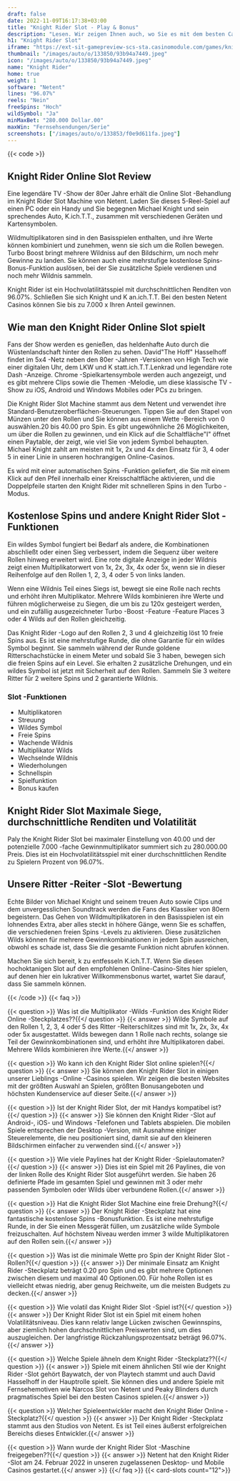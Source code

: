 ```yaml
---
draft: false
date: 2022-11-09T16:17:38+03:00
title: "Knight Rider Slot - Play & Bonus"
description: "Lesen. Wir zeigen Ihnen auch, wo Sie es mit dem besten Casino -Bonus spielen können."
h1: "Knight Rider Slot"
iframe: "https://ext-sit-gamepreview-scs-sta.casinomodule.com/games/knightrider-client/game/knightrider-client.xhtml?gameName=knightrider.desktop&flashParams.bgcolor=000000&gameId=knightrider_not_mobile&lobbyURL=https%3A%2F%2Fclientarea.netent.com%2Fgame-previews%2F&server=https%3A%2F%2Fext-sit-gamepreview-spp-sta.casinomodule.com%2F&lang=en&sessId=DEMO-0134936862755-EUR&operatorId=default"
thumbnail: "/images/auto/o/133850/93b94a7449.jpeg"
icon: "/images/auto/o/133850/93b94a7449.jpeg"
name: "Knight Rider"
home: true
weight: 1
software: "Netent"
lines: "96.07%"
reels: "Nein"
freeSpins: "Hoch"
wildSymbol: "Ja"
minMaxBet: "280.000 Dollar.00"
maxWin: "Fernsehsendungen/Serie"
screenshots: ["/images/auto/o/133853/f0e9d611fa.jpeg"]
---
```


{{< code >}}<h2>Knight Rider Online Slot Review</h2><p>Eine legendäre TV -Show der 80er Jahre erhält die Online Slot -Behandlung im Knight Rider Slot Machine von Netent. Laden Sie dieses 5-Reel-Spiel auf einen PC oder ein Handy und Sie begegnen Michael Knight und sein sprechendes Auto, K.ich.T.T., zusammen mit verschiedenen Geräten und Kartensymbolen.</p><p>Wildmultiplikatoren sind in den Basisspielen enthalten, und ihre Werte können kombiniert und zunehmen, wenn sie sich um die Rollen bewegen. Turbo Boost bringt mehrere Wildniss auf den Bildschirm, um noch mehr Gewinne zu landen. Sie können auch eine mehrstufige kostenlose Spins-Bonus-Funktion auslösen, bei der Sie zusätzliche Spiele verdienen und noch mehr Wildnis sammeln.</p><p>Knight Rider ist ein Hochvolatilitätsspiel mit durchschnittlichen Renditen von 96.07%. Schließen Sie sich Knight und K an.ich.T.T. Bei den besten Netent Casinos können Sie bis zu 7.000 x Ihren Anteil gewinnen.</p><h2>Wie man den Knight Rider Online Slot spielt</h2><p>Fans der Show werden es genießen, das heldenhafte Auto durch die Wüstenlandschaft hinter den Rollen zu sehen. David"The Hoff" Hasselhoff findet im 5x4 -Netz neben den 80er -Jahren -Versionen von High Tech wie einer digitalen Uhr, dem LKW und K statt.ich.T.T.Lenkrad und legendäre rote Dash -Anzeige. Chrome -Spielkartensymbole werden auch angezeigt, und es gibt mehrere Clips sowie die Themen -Melodie, um diese klassische TV -Show zu iOS, Android und Windows Mobiles oder PCs zu bringen.</p><p>Die Knight Rider Slot Machine stammt aus dem Netent und verwendet ihre Standard-Benutzeroberflächen-Steuerungen. Tippen Sie auf den Stapel von Münzen unter den Rollen und Sie können aus einem Wette -Bereich von 0 auswählen.20 bis 40.00 pro Spin. Es gibt ungewöhnliche 26 Möglichkeiten, um über die Rollen zu gewinnen, und ein Klick auf die Schaltfläche"I" öffnet einen Paytable, der zeigt, wie viel Sie von jedem Symbol behaupten. Michael Knight zahlt am meisten mit 1x, 2x und 4x den Einsatz für 3, 4 oder 5 in einer Linie in unseren hochrangigen Online-Casinos.</p><p>Es wird mit einer automatischen Spins -Funktion geliefert, die Sie mit einem Klick auf den Pfeil innerhalb einer Kreisschaltfläche aktivieren, und die Doppelpfeile starten den Knight Rider mit schnelleren Spins in den Turbo -Modus.</p><h2>Kostenlose Spins und andere Knight Rider Slot -Funktionen</h2><p>Ein wildes Symbol fungiert bei Bedarf als andere, die Kombinationen abschließt oder einen Sieg verbessert, indem die Sequenz über weitere Rollen hinweg erweitert wird. Eine rote digitale Anzeige in jeder Wildnis zeigt einen Multiplikatorwert von 1x, 2x, 3x, 4x oder 5x, wenn sie in dieser Reihenfolge auf den Rollen 1, 2, 3, 4 oder 5 von links landen.</p><p>Wenn eine Wildnis Teil eines Siegs ist, bewegt sie eine Rolle nach rechts und erhöht ihren Multiplikator. Mehrere Wilds kombinieren ihre Werte und führen möglicherweise zu Siegen, die um bis zu 120x gesteigert werden, und ein zufällig ausgezeichneter Turbo -Boost -Feature -Feature Places 3 oder 4 Wilds auf den Rollen gleichzeitig.</p><p>Das Knight Rider -Logo auf den Rollen 2, 3 und 4 gleichzeitig löst 10 freie Spins aus. Es ist eine mehrstufige Runde, die ohne Garantie für ein wildes Symbol beginnt. Sie sammeln während der Runde goldene Ritterschachstücke in einem Meter und sobald Sie 3 haben, bewegen sich die freien Spins auf ein Level. Sie erhalten 2 zusätzliche Drehungen, und ein wildes Symbol ist jetzt mit Sicherheit auf den Rollen. Sammeln Sie 3 weitere Ritter für 2 weitere Spins und 2 garantierte Wildnis.</p><h3>
Slot -Funktionen</h3><ul>
<li></span>
Multiplikatoren</li>
<li></span>
Streuung</li>
<li></span>
Wildes Symbol</li>
<li></span>
Freie Spins</li>
<li></span>
Wachende Wildnis</li>
<li></span>
Multiplikator Wilds</li>
<li></span>
Wechselnde Wildnis</li>
<li></span>
Wiederholungen</li>
<li></span>
Schnellspin</li>
<li></span>
Spielfunktion</li>
<li></span>
Bonus kaufen</li></ul><h2>Knight Rider Slot Maximale Siege, durchschnittliche Renditen und Volatilität</h2><p>Paly the Knight Rider Slot bei maximaler Einstellung von 40.00 und der potenzielle 7.000 -fache Gewinnmultiplikator summiert sich zu 280.000.00 Preis. Dies ist ein Hochvolatilitätsspiel mit einer durchschnittlichen Rendite zu Spielern Prozent von 96.07%.</p><h2>Unsere Ritter -Reiter -Slot -Bewertung</h2><p>Echte Bilder von Michael Knight und seinem treuen Auto sowie Clips und dem unvergesslichen Soundtrack werden die Fans des Klassiker von 80ern begeistern. Das Gehen von Wildmultiplikatoren in den Basisspielen ist ein lohnendes Extra, aber alles steckt in höhere Gänge, wenn Sie es schaffen, die verschiedenen freien Spins -Levels zu aktivieren. Diese zusätzlichen Wilds können für mehrere Gewinnkombinationen in jedem Spin ausreichen, obwohl es schade ist, dass Sie die gesamte Funktion nicht abrufen können.</p><p>Machen Sie sich bereit, k zu entfesseln K.ich.T.T. Wenn Sie diesen hochoktanigen Slot auf den empfohlenen Online-Casino-Sites hier spielen, auf denen hier ein lukrativer Willkommensbonus wartet, wartet Sie darauf, dass Sie sammeln können.</p>
{{< /code >}}
{{< faq >}}

{{< question >}} Was ist die Multiplikator -Wilds -Funktion des Knight Rider Online -Steckplatzes??{{</ question >}}
{{< answer >}} Wilde Symbole auf den Rollen 1, 2, 3, 4 oder 5 des Ritter -Reiterschlitzes sind mit 1x, 2x, 3x, 4x oder 5x ausgestattet. Wilds bewegen dann 1 Rolle nach rechts, solange sie Teil der Gewinnkombinationen sind, und erhöht ihre Multiplikatoren dabei. Mehrere Wilds kombinieren ihre Werte.{{</ answer >}}

{{< question >}} Wo kann ich den Knight Rider Slot online spielen?{{</ question >}}
{{< answer >}} Sie können den Knight Rider Slot in einigen unserer Lieblings -Online -Casinos spielen. Wir zeigen die besten Websites mit der größten Auswahl an Spielen, größten Bonusangeboten und höchsten Kundenservice auf dieser Seite.{{</ answer >}}

{{< question >}} Ist der Knight Rider Slot, der mit Handys kompatibel ist?{{</ question >}}
{{< answer >}} Sie können den Knight Rider -Slot auf Android-, iOS- und Windows -Telefonen und Tablets abspielen. Die mobilen Spiele entsprechen der Desktop -Version, mit Ausnahme einiger Steuerelemente, die neu positioniert sind, damit sie auf den kleineren Bildschirmen einfacher zu verwenden sind.{{</ answer >}}

{{< question >}} Wie viele Paylines hat der Knight Rider -Spielautomaten?{{</ question >}}
{{< answer >}} Dies ist ein Spiel mit 26 Paylines, die von der linken Rolle des Knight Rider Slot ausgeführt werden. Sie haben 26 definierte Pfade im gesamten Spiel und gewinnen mit 3 oder mehr passenden Symbolen oder Wilds über verbundene Rollen.{{</ answer >}}

{{< question >}} Hat die Knight Rider Slot Machine eine freie Drehung?{{</ question >}}
{{< answer >}} Der Knight Rider -Steckplatz hat eine fantastische kostenlose Spins -Bonusfunktion. Es ist eine mehrstufige Runde, in der Sie einen Messgerät füllen, um zusätzliche wilde Symbole freizuschalten. Auf höchstem Niveau werden immer 3 wilde Multiplikatoren auf den Rollen sein.{{</ answer >}}

{{< question >}} Was ist die minimale Wette pro Spin der Knight Rider Slot -Rollen?{{</ question >}}
{{< answer >}} Der minimale Einsatz am Knight Rider -Steckplatz beträgt 0.20 pro Spin und es gibt mehrere Optionen zwischen diesem und maximal 40 Optionen.00. Für hohe Rollen ist es vielleicht etwas niedrig, aber genug Reichweite, um die meisten Budgets zu decken.{{</ answer >}}

{{< question >}} Wie volatil das Knight Rider Slot -Spiel ist?{{</ question >}}
{{< answer >}} Der Knight Rider Slot ist ein Spiel mit einem hohen Volatilitätsniveau. Dies kann relativ lange Lücken zwischen Gewinnspins, aber ziemlich hohen durchschnittlichen Preiswerten sind, um dies auszugleichen. Der langfristige Rückzahlungsprozentsatz beträgt 96.07%.{{</ answer >}}

{{< question >}} Welche Spiele ähneln dem Knight Rider -Steckplatz??{{</ question >}}
{{< answer >}} Spiele mit einem ähnlichen Stil wie der Knight Rider -Slot gehört Baywatch, der von Playtech stammt und auch David Hasselhoff in der Hauptrolle spielt. Sie können dies und andere Spiele mit Fernsehemotiven wie Narcos Slot von Netent und Peaky Blinders durch pragmatisches Spiel bei den besten Casinos spielen.{{</ answer >}}

{{< question >}} Welcher Spieleentwickler macht den Knight Rider Online -Steckplatz?{{</ question >}}
{{< answer >}} Der Knight Rider -Steckplatz stammt aus den Studios von Netent. Es ist Teil eines äußerst erfolgreichen Bereichs dieses Entwickler.{{</ answer >}}

{{< question >}} Wann wurde der Knight Rider Slot -Maschine freigegeben??{{</ question >}}
{{< answer >}} Netent hat den Knight Rider -Slot am 24. Februar 2022 in unseren zugelassenen Desktop- und Mobile Casinos gestartet.{{</ answer >}}
{{</ faq >}}
{{< card-slots count="12">}}